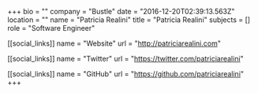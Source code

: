 +++
bio = ""
company = "Bustle"
date = "2016-12-20T02:39:13.563Z"
location = ""
name = "Patricia Realini"
title = "Patricia Realini"
subjects = []
role = "Software Engineer"

[[social_links]]
  name = "Website"
  url = "http://patriciarealini.com"

[[social_links]]
  name = "Twitter"
  url = "https://twitter.com/patriciarealini"

[[social_links]]
  name = "GitHub"
  url = "https://github.com/patriciarealini"
+++
